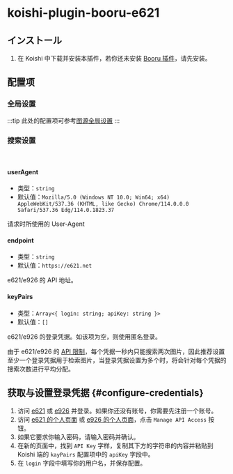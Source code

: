 # koishi-plugin-booru-e621

## インストール

1. 在 Koishi 中下载并安装本插件，若你还未安装 [Booru 插件](../index.md)，请先安装。

## 配置项

### 全局设置

:::tip
此处的配置项可参考[图源全局设置](../config#global-settings)
:::

### 搜索设置

<br>

#### userAgent

- 类型：`string`
- 默认值：`Mozilla/5.0 (Windows NT 10.0; Win64; x64) AppleWebKit/537.36 (KHTML, like Gecko) Chrome/114.0.0.0 Safari/537.36 Edg/114.0.1823.37`

请求时所使用的 User-Agent

#### endpoint

- 类型：`string`
- 默认值：`https://e621.net`

e621/e926 的 API 地址。

#### keyPairs

- 类型：`Array<{ login: string; apiKey: string }>`
- 默认值：`[]`

e621/e926 的登录凭据。如该项为空，则使用匿名登录。

由于 e621/e926 的 [API 限制](https://e621.net/help/api)，每个凭据一秒内只能搜索两次图片，因此推荐设置至少一个登录凭据用于检索图片，当登录凭据设置为多个时，将会针对每个凭据的搜索次数进行平均分配。

## 获取与设置登录凭据 {#configure-credentials}

1. 访问 [e621](https://e621.net/) 或 [e926](https://e926.net/) 并登录。如果你还没有账号，你需要先注册一个账号。
2. 访问 [e621 的个人页面](https://e621.net/users/home) 或 [e926 的个人页面](https://e926.net/users/home)，点击 `Manage API Access` 按钮。
3. 如果它要求你输入密码，请输入密码并确认。
4. 在新的页面中，找到 `API Key` 字样，复制其下方的字符串的内容并粘贴到 Koishi 端的 `kayPairs` 配置项中的 `apiKey` 字段中。
5. 在 `login` 字段中填写你的用户名，并保存配置。
